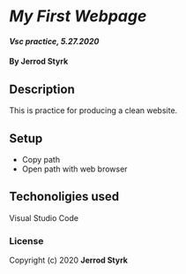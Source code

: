 # _My First Webpage_

#### _Vsc practice, 5.27.2020_

#### By **Jerrod Styrk**

## Description

This is practice for producing a clean website.

## Setup

* Copy path
* Open path with web browser

## Techonoligies used

Visual Studio Code

### License
Copyright (c) 2020 **Jerrod Styrk**